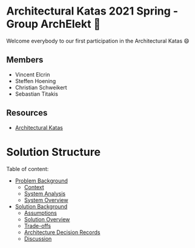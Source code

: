 # Architectural Katas 2021 Spring - Group ArchElekt 🥈

Welcome everybody to our first participation in the Architectural Katas 😄

## Members
- Vincent Elcrin
- Steffen Hoening
- Christian Schweikert
- Sebastian Titakis

## Resources
- [Architectural Katas](https://learning.oreilly.com/attend/architectural-katas/0636920054100/0636920054099)

# Solution Structure

Table of content:
- [Problem Background](Problem%20Background/README.md)
  - [Context](Problem%20Background/Context.md)
  - [System Analysis](Problem%20Background/System%20Analysis.md)
  - [System Overview](Problem%20Background/System%20Overview.md)
- [Solution Background](Solution%20Background/README.md)
  - [Assumptions](Solution%20Background/Assumptions.md)
  - [Solution Overview](Solution%20Background/Solution%20Overview.md)
  - [Trade-offs](Solution%20Background/Tradeoffs.md)
  - [Architecture Decision Records](Solution%20Background/ADRs/README.md)
  - [Discussion](Solution%20Background/Discussion.md)
